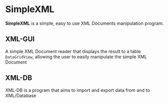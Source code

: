 # SimpleXML
**SimpleXML**  is a simple, easy to use XML Documents manipulation program.

## XML-GUI
A simple XML Document reader that displays the result to a table `DataGridView`, allowing the user to easily manipulate the simple XML Document

## XML-DB
XML-DB is a program that aims to import and export data from and to XML/Database 
